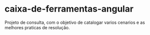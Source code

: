 # caixa-de-ferramentas-angular
 Projeto de consulta, com o objetivo de catalogar varios cenarios e as melhores praticas de resolução.
